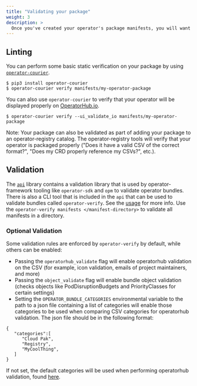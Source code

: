 ```yaml
---
title: "Validating your package"
weight: 3
description: >
  Once you've created your operator's package manifests, you will want to ensure that your package is valid and in the correct format. 
---
```



## Linting

You can perform some basic static verification on your package by using [`operator-courier`](https://github.com/operator-framework/operator-courier).

```
$ pip3 install operator-courier
$ operator-courier verify manifests/my-operator-package
```

You can also use `operator-courier` to verify that your operator will be displayed properly on [OperatorHub.io](https://operatorhub.io/).

```
$ operator-courier verify --ui_validate_io manifests/my-operator-package
```


Note:  Your package can also be validated as part of adding your package to an operator-registry catalog. The operator-registry tools will verify that your operator is packaged properly ("Does it have a valid CSV of the correct format?", "Does my CRD properly reference my CSVs?", etc.).

## Validation

The [`api`](https://github.com/operator-framework/api) library contains a validation library that is used by operator-framework tooling like `operator-sdk` and `opm` to validate operator bundles. There is also a CLI tool that is included in the `api` that can be used to validate bundles called `operator-verify`. See the [usage](https://github.com/operator-framework/api#usage) for more info. Use the `operator-verify manifests </manifest-directory>` to validate all manifests in a directory. 

### Optional Validation

Some validation rules are enforced by `operator-verify` by default, while others can be enabled:
* Passing the `operatorhub_validate` flag will enable operatorhub validation on the CSV (for example, icon validation, emails of project maintainers, and more)
* Passing the `object_validate` flag will enable bundle object validation (checks objects like PodDisruptionBudgets and PriorityClasses for certain settings)
* Setting the `OPERATOR_BUNDLE_CATEGORIES` environmental variable to the path to a json file containing a list of categories will enable those categories to be used when comparing CSV categories for operatorhub validation. The json file should be in the following format:
```
{
   "categories":[
      "Cloud Pak",
      "Registry",
      "MyCoolThing",
   ]
}
```
If not set, the default categories will be used when performing operatorhub validation, found [here](https://github.com/operator-framework/api/blob/00315468e812212e3c893c469bae957251ae0308/pkg/validation/internal/operatorhub.go#L37). 